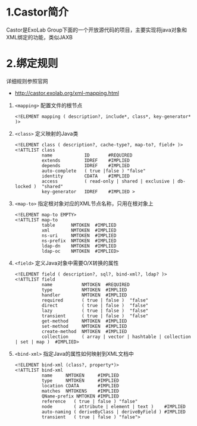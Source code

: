 # 1.Castor简介
Castor是ExoLab Group下面的一个开放源代码的项目，主要实现将java对象和XML绑定的功能，类似JAXB

# 2.绑定规则
详细规则参照官网
- http://castor.exolab.org/xml-mapping.html

1. `<mapping>`
    配置文件的根节点
    ```
    <!ELEMENT mapping ( description?, include*, class*, key-generator* )>
    ```

2. `<class>`
    定义映射的Java类
    ```
    <!ELEMENT class ( description?, cache-type?, map-to?, field+ )>
    <!ATTLIST class
              name            ID       #REQUIRED
              extends         IDREF    #IMPLIED
              depends         IDREF    #IMPLIED
              auto-complete   ( true |false ) "false"
              identity        CDATA    #IMPLIED
              access          ( read-only | shared | exclusive | db-locked )  "shared"
              key-generator   IDREF    #IMPLIED >
    ```

3. `<map-to>`
    指定根对象对应的XML节点名称，只用在根对象上
    ```
    <!ELEMENT map-to EMPTY>
    <!ATTLIST map-to
              table      NMTOKEN  #IMPLIED
              xml        NMTOKEN  #IMPLIED
              ns-uri     NMTOKEN  #IMPLIED
              ns-prefix  NMTOKEN  #IMPLIED
              ldap-dn    NMTOKEN  #IMPLIED
              ldap-oc    NMTOKEN  #IMPLIED>
    ```

4. `<field>`
    定义Java对象中需要O/X转换的属性
    ```
    <!ELEMENT field ( description?, sql?, bind-xml?, ldap? )>
    <!ATTLIST field
              name           NMTOKEN  #REQUIRED
              type           NMTOKEN  #IMPLIED
              handler        NMTOKEN  #IMPLIED
              required       ( true | false )  "false"
              direct         ( true | false )  "false"
              lazy           ( true | false )  "false"
              transient      ( true | false )  "false"
              get-method     NMTOKEN  #IMPLIED
              set-method     NMTOKEN  #IMPLIED
              create-method  NMTOKEN  #IMPLIED
              collection     ( array | vector | hashtable | collection | set | map )  #IMPLIED>
    ```

5. `<bind-xml>`
    指定Java的属性如何映射到XML文档中
    ```
    <!ELEMENT bind-xml (class?, property*)>
    <!ATTLIST bind-xml
              name     NMTOKEN     #IMPLIED
              type     NMTOKEN     #IMPLIED
              location CDATA       #IMPLIED
              matches  NMTOKENS    #IMPLIED
              QName-prefix NMTOKEN #IMPLIED
              reference   ( true | false ) "false"
              node        ( attribute | element | text )    #IMPLIED
              auto-naming ( deriveByClass | deriveByField ) #IMPLIED
              transient   ( true | false ) "false">
    ```
 
